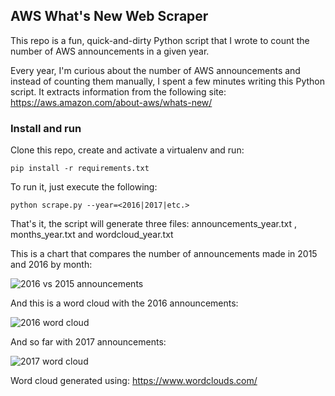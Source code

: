 
## AWS What's New Web Scraper

This repo is a fun, quick-and-dirty Python script that I wrote to count the number of AWS announcements in a given year.

Every year, I'm curious about the number of AWS announcements and instead of counting them manually,
I spent a few minutes writing this Python script. It extracts information from the following site:
https://aws.amazon.com/about-aws/whats-new/


### Install and run

Clone this repo, create and activate a virtualenv and run:

```pip install -r requirements.txt```


To run it, just execute the following:

```python scrape.py --year=<2016|2017|etc.>```


That's it, the script will generate three files:
announcements_year.txt , months_year.txt and wordcloud_year.txt


This is a chart that compares the number of announcements made in 2015 and 2016 by month:

![2016 vs 2015 announcements](https://www.concurrencylabs.com/img/announcements-line-chart.png)

And this is a word cloud with the 2016 announcements:

![2016 word cloud](https://www.concurrencylabs.com/img/announcements-wordcloud-2016.png)


And so far with 2017 announcements:

![2017 word cloud](https://www.concurrencylabs.com/img/announcements-wordcloud-2017.png)


Word cloud generated using: https://www.wordclouds.com/








